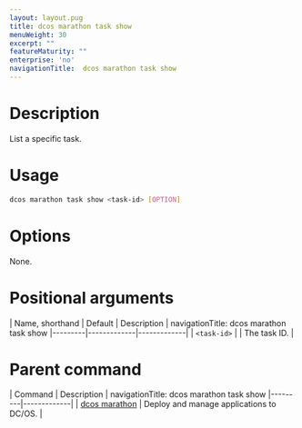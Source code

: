```yaml
---
layout: layout.pug
title: dcos marathon task show
menuWeight: 30
excerpt: ""
featureMaturity: ""
enterprise: 'no'
navigationTitle:  dcos marathon task show
---
```


<!-- This source repo for this topic is https://github.com/dcos/dcos-docs -->


# Description
List a specific task.

# Usage

```bash
dcos marathon task show <task-id> [OPTION]
```

# Options

None.

# Positional arguments

| Name, shorthand | Default | Description |
navigationTitle:  dcos marathon task show
|---------|-------------|-------------|
| `<task-id>`   |             |  The task ID. |

# Parent command

| Command | Description |
navigationTitle:  dcos marathon task show
|---------|-------------|
| [dcos marathon](/docs/1.9/cli/command-reference/dcos-marathon/) | Deploy and manage applications to DC/OS. |

<!-- # Examples -->
